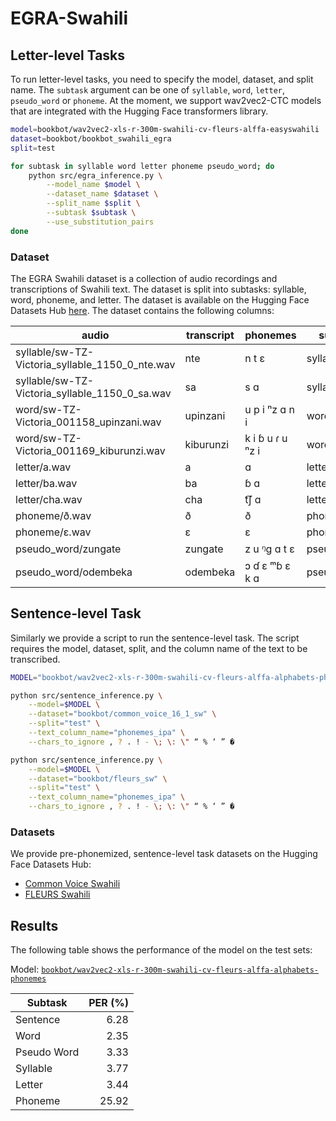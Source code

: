 # EGRA-Swahili

## Letter-level Tasks

To run letter-level tasks, you need to specify the model, dataset, and split name. The `subtask` argument can be one of `syllable`, `word`, `letter`, `pseudo_word` or `phoneme`.
At the moment, we support wav2vec2-CTC models that are integrated with the Hugging Face transformers library.

```sh
model=bookbot/wav2vec2-xls-r-300m-swahili-cv-fleurs-alffa-easyswahili
dataset=bookbot/bookbot_swahili_egra
split=test

for subtask in syllable word letter phoneme pseudo_word; do
    python src/egra_inference.py \
        --model_name $model \
        --dataset_name $dataset \
        --split_name $split \
        --subtask $subtask \
        --use_substitution_pairs
done
```

### Dataset

The EGRA Swahili dataset is a collection of audio recordings and transcriptions of Swahili text. The dataset is split into subtasks: syllable, word, phoneme, and letter. The dataset is available on the Hugging Face Datasets Hub [here](https://huggingface.co/datasets/bookbot/bookbot_swahili_egra/). The dataset contains the following columns:

| audio                                           | transcript | phonemes         | subtask     |
| ----------------------------------------------- | ---------- | ---------------- | ----------- |
| syllable/sw-TZ-Victoria_syllable_1150_0_nte.wav | nte        | n t ɛ            | syllable    |
| syllable/sw-TZ-Victoria_syllable_1150_0_sa.wav  | sa         | s ɑ              | syllable    |
| word/sw-TZ-Victoria_001158_upinzani.wav         | upinzani   | u p i ⁿz ɑ n i   | word        |
| word/sw-TZ-Victoria_001169_kiburunzi.wav        | kiburunzi  | k i ɓ u ɾ u ⁿz i | word        |
| letter/a.wav                                    | a          | ɑ                | letter      |
| letter/ba.wav                                   | ba         | ɓ ɑ              | letter      |
| letter/cha.wav                                  | cha        | t͡ʃ ɑ             | letter      |
| phoneme/ð.wav                                   | ð          | ð                | phoneme     |
| phoneme/ɛ.wav                                   | ɛ          | ɛ                | phoneme     |
| pseudo_word/zungate                             | zungate    | z u ᵑg ɑ t ɛ     | pseudo_word |
| pseudo_word/odembeka                            | odembeka   | ɔ ɗ ɛ ᵐɓ ɛ k ɑ   | pseudo_word |

## Sentence-level Task

Similarly we provide a script to run the sentence-level task. The script requires the model, dataset, split, and the column name of the text to be transcribed.

```sh
MODEL="bookbot/wav2vec2-xls-r-300m-swahili-cv-fleurs-alffa-alphabets-phonemes"

python src/sentence_inference.py \
    --model=$MODEL \
    --dataset="bookbot/common_voice_16_1_sw" \
    --split="test" \
    --text_column_name="phonemes_ipa" \
    --chars_to_ignore , ? . ! - \; \: \" “ % ‘ ” �

python src/sentence_inference.py \
    --model=$MODEL \
    --dataset="bookbot/fleurs_sw" \
    --split="test" \
    --text_column_name="phonemes_ipa" \
    --chars_to_ignore , ? . ! - \; \: \" “ % ‘ ” �
```

### Datasets

We provide pre-phonemized, sentence-level task datasets on the Hugging Face Datasets Hub:

- [Common Voice Swahili](https://huggingface.co/datasets/bookbot/common_voice_16_1_sw)
- [FLEURS Swahili](https://huggingface.co/datasets/bookbot/fleurs_sw)

## Results

The following table shows the performance of the model on the test sets:

Model: [`bookbot/wav2vec2-xls-r-300m-swahili-cv-fleurs-alffa-alphabets-phonemes`](https://huggingface.co/bookbot/wav2vec2-xls-r-300m-swahili-cv-fleurs-alffa-alphabets-phonemes)

| Subtask     | PER (%) |
| ----------- | ------: |
| Sentence    |    6.28 |
| Word        |    2.35 |
| Pseudo Word |    3.33 |
| Syllable    |    3.77 |
| Letter      |    3.44 |
| Phoneme     |   25.92 |